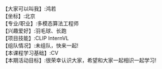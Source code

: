 【大家可以叫我】:鸿若   
【坐标】:北京    
【专业/职业】:多模态算法工程师    
【兴趣爱好】:羽毛球、长跑    
【项目技能】:CLIP InternVL    
【组队情况】:未组队，快来一起!    
【本课程学习基础】:CV    
【本期活动目标】:很荣幸认识大家，希望和大家一起相识一起学习!    
